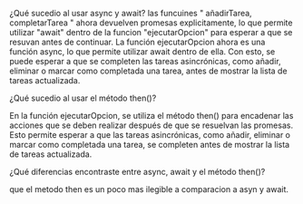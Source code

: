 ¿Qué sucedio al usar async y await?
las funcuines " añadirTarea, completarTarea " ahora devuelven promesas explicitamente, lo que permite utilizar "await" dentro de la funcion "ejecutarOpcion" para esperar a que se resuvan  antes de continuar.
La función ejecutarOpcion ahora es una función async, lo que permite utilizar await dentro de ella. Con esto, se puede esperar a que se completen las tareas asincrónicas, como añadir, eliminar o marcar como completada una tarea, antes de mostrar la lista de tareas actualizada.

¿Qué sucedio al usar el método then()?

En la función ejecutarOpcion, se utiliza el método then() para encadenar las acciones que se deben realizar después de que se resuelvan las promesas. Esto permite esperar a que las tareas asincrónicas, como añadir, eliminar o marcar como completada una tarea, se completen antes de mostrar la lista de tareas actualizada.

¿Qué diferencias encontraste entre async, await y el método then()?

que el metodo then es un poco mas ilegible a comparacion a asyn y await.